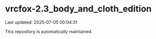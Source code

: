 # vrcfox-2.3_body_and_cloth_edition

Last updated: 2025-07-05 00:04:31

This repository is automatically maintained.
